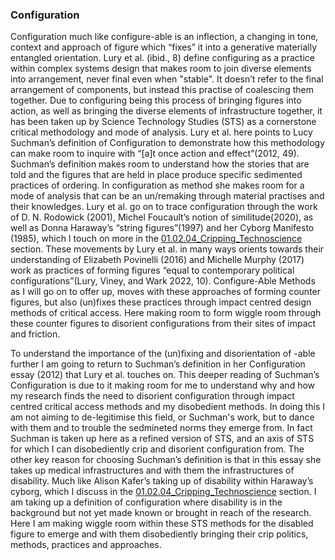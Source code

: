 ### Configuration 

Configuration much like configure-able is an inflection, a changing in tone, context and approach of figure which “fixes” it into a generative materially entangled orientation. Lury et al. (ibid., 8) define configuring as a practice within complex systems design that makes room to join diverse elements into arrangement, never final even when "stable". It doesn’t refer to the final arrangement of components, but instead this practise of coalescing them together. Due to configuring being this process of bringing figures into action, as well as bringing the diverse elements of infrastructure together, it has been taken up by Science Technology Studies (STS) as a cornerstone critical methodology and mode of analysis. Lury et al. here points to Lucy Suchman’s definition of Configuration to demonstrate how this methodology can make room to inquire with “\[a]t once action and effect”(2012, 49). Suchman’s definition makes room to understand how the stories that are told and the figures that are held in place produce specific sedimented practices of ordering. In configuration as method she makes room for a mode of analysis that can be an un/remaking through material practises and their knowledges. Lury et al. go on to trace configuration through the work of D. N. Rodowick (2001), Michel Foucault’s notion of similitude(2020), as well as Donna Haraway’s “string figures”(1997) and her Cyborg Manifesto (1985), which I touch on more in the [01.02.04_Cripping_Technoscience](../../01_Disability_justice_and_life_affirmation_flipping_the_table/01_entries/01.02.04_Cripping_Technoscience.md) section. These movements by Lury et al. in many ways orients towards their understanding of Elizabeth Povinelli (2016) and Michelle Murphy (2017) work as practices of forming figures “equal to contemporary political configurations”(Lury, Viney, and Wark 2022, 10). Configure-Able Methods as I will go on to offer up, moves with these approaches of forming counter figures, but also (un)fixes these practices through impact centred design methods of critical access. Here making room to form wiggle room through these counter figures to disorient configurations from their sites of impact and friction.

To understand the importance of the (un)fixing and disorientation of -able further I am going to return to Suchman’s definition in her Configuration essay (2012) that Lury et al. touches on. This deeper reading of Suchman’s Configuration is due to it making room for me to understand why and how my research finds the need to disorient configuration through impact centred critical access methods and my disobedient methods. In doing this I am not aiming to de-legitimise this field, or Suchman's work, but to dance with them and to trouble the sedmineted norms they emerge from. In fact Suchman is taken up here as a refined version of STS, and an axis of STS for which I can disobediently crip and disorient configuration from. The other key reason for choosing Suchman’s definition is that in this essay she takes up medical infrastructures and with them the infrastructures of disability. Much like Alison Kafer’s taking up of disability within Haraway’s cyborg, which I discuss in the [01.02.04_Cripping_Technoscience](../../01_Disability_justice_and_life_affirmation_flipping_the_table/01_entries/01.02.04_Cripping_Technoscience.md) section. I am taking up a definition of configuration where disability is in the background but not yet made known or brought in reach of the research. Here I am making wiggle room within these STS methods for the disabled figure to emerge and with them disobediently bringing their crip politics, methods, practices and approaches.


